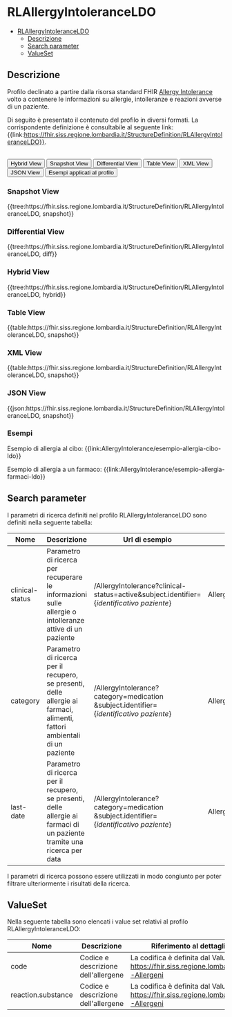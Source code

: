 # RLAllergyIntoleranceLDO

- [RLAllergyIntoleranceLDO](#RLAllergyIntoleranceLDO)
  - [Descrizione](#descrizione)
  - [Search parameter](#search-parameter)
  - [ValueSet](#valueset)


## Descrizione

Profilo declinato a partire dalla risorsa standard FHIR [Allergy Intolerance](https://hl7.org/fhir/r4/allergyintolerance.html) volto a contenere le informazioni su allergie, intolleranze e reazioni avverse di un paziente. 

Di seguito è presentato il contenuto del profilo in diversi formati. La corrispondente definizione è consultabile al seguente link: {{link:https://fhir.siss.regione.lombardia.it/StructureDefinition/RLAllergyIntoleranceLDO}}.


<br>
<div class="tab">
  <button class="tablinks active" onclick="openTab(event, 'Hybrid View')">Hybrid View</button>
  <button class="tablinks" onclick="openTab(event, 'Snapshot View')">Snapshot View</button>
  <button class="tablinks" onclick="openTab(event, 'Differential View')">Differential View</button>
  <button class="tablinks" onclick="openTab(event, 'Table View')">Table View</button>
  <button class="tablinks" onclick="openTab(event, 'XML View')">XML View</button>
  <button class="tablinks" onclick="openTab(event, 'JSON View')">JSON View</button>
  <button class="tablinks" onclick="openTab(event, 'Esempi')">Esempi applicati al profilo</button>
</div>

<div id="Snapshot View" class="tabcontent">
  <h3>Snapshot View</h3>
{{tree:https://fhir.siss.regione.lombardia.it/StructureDefinition/RLAllergyIntoleranceLDO, snapshot}}
</div>

<div id="Differential View" class="tabcontent">
  <h3>Differential View</h3>
{{tree:https://fhir.siss.regione.lombardia.it/StructureDefinition/RLAllergyIntoleranceLDO, diff}}
</div>

<div id="Hybrid View" class="tabcontent"  style="display:block">
  <h3>Hybrid View</h3>
{{tree:https://fhir.siss.regione.lombardia.it/StructureDefinition/RLAllergyIntoleranceLDO, hybrid}}
</div>

<div id="Table View" class="tabcontent">
  <h3>Table View</h3>
{{table:https://fhir.siss.regione.lombardia.it/StructureDefinition/RLAllergyIntoleranceLDO, snapshot}}
</div>

<div id="XML View" class="tabcontent">
  <h3>XML View</h3>
{{table:https://fhir.siss.regione.lombardia.it/StructureDefinition/RLAllergyIntoleranceLDO, snapshot}}
</div>

<div id="JSON View" class="tabcontent">
  <h3>JSON View</h3>
{{json:https://fhir.siss.regione.lombardia.it/StructureDefinition/RLAllergyIntoleranceLDO, snapshot}}
</div>


<div id="Esempi" class="tabcontent">
  <h3>Esempi</h3>
Esempio di allergia al cibo: {{link:AllergyIntolerance/esempio-allergia-cibo-ldo}}

Esempio di allergia a un farmaco: {{link:AllergyIntolerance/esempio-allergia-farmaci-ldo}}
<br>
</div>

<!-- ===================================================FINE SEZIONE=================================================== -->


## Search parameter

I parametri di ricerca definiti nel profilo RLAllergyIntoleranceLDO sono definiti nella seguente tabella:

| Nome | Descrizione | Url di esempio | Expression |
|---|---|---|---|
| clinical-status | Parametro di ricerca per recuperare le informazioni sulle allergie o intolleranze attive di un paziente | /AllergyIntolerance?clinical-status=active&subject.identifier=\{_identificativo paziente_\}| AllergyIntolerance.clinicalStatus |
| category | Parametro di ricerca per il recupero, se presenti, delle allergie ai farmaci, alimenti, fattori ambientali di un paziente | /AllergyIntolerance?category=medication<br>&subject.identifier=\{_identificativo paziente_\}| AllergyIntolerance.category |
| last-date | Parametro di ricerca per il recupero, se presenti, delle allergie ai farmaci di un paziente tramite una ricerca per data | /AllergyIntolerance?category=medication<br>&subject.identifier=\{_identificativo paziente_\}| AllergyIntolerance.lastOccurrence |

<!--------------
OLD:

Nella seguente tabella sono elencati i parametri di ricerca utilizzabili per il profilo AllergyIntoleranceLDO.

Allergie attive:

| SCOPE | Recupero, se presenti, delle informazioni sulle allergie o intolleranze attive di un paziente    |
|---|---|
| VERB | GET |
| BASE | tbd    |
| URL | /AllergyIntolerance?clinical-status=active<br>&subject.identifier=\{_identificativo paziente_\}<br>    |


Allergia per categoria:

| SCOPE | Recupero, se presenti, delle allergie ai farmaci di un paziente    |
|---|---|
| VERB | GET |
| BASE | tbd    |
| URL | /AllergyIntolerance?category=medication<br>&subject.identifier=\{_identificativo paziente_\}<br>    |

| SCOPE | Recupero, se presenti, delle allergie ad alimenti di un paziente    |
|---|---|
| VERB | GET |
| BASE | tbd    |
| URL | /AllergyIntolerance?category=food<br>&subject.identifier=\{_identificativo paziente_\}<br>    |

| SCOPE | Recupero, se presenti, delle allergie a fattori ambientali di un paziente    |
|---|---|
| VERB | GET |
| BASE | tbd    |
| URL | /AllergyIntolerance?category=enviroment&subject.identifier=\{_identificativo paziente_\}<br>    |

Ricerca nel tempo:

| SCOPE | Recupero, se presenti, delle allergie in una finestra temporale di un paziente    |
|---|---|
| VERB | GET |
| BASE | tbd    |
| URL | /AllergyIntolerance?<br>last-date=\{_data di fine ricerca_\}<br><br>&subject.identifier=\{_identificativo paziente_\}<br>    |
-->
I parametri di ricerca possono essere utilizzati in modo congiunto per poter filtrare ulteriormente i risultati della ricerca.
<!-- ===================================================FINE SEZIONE=================================================== -->

## ValueSet


Nella seguente tabella sono elencati i value set relativi al profilo RLAllergyIntoleranceLDO:

| Nome    | Descrizione    | Riferimento   al dettaglio della codifica    |  
|---|---|---|
| code | Codice e descrizione dell'allergene |La codifica è definita dal ValueSet https://fhir.siss.regione.lombardia.it/ValueSet/LDO-Allergeni |
| reaction.substance | Codice e descrizione dell'allergene |La codifica è definita dal ValueSet https://fhir.siss.regione.lombardia.it/ValueSet/LDO-Allergeni |

<!--| code | Codice e descrizione del farmaco per ATC |La codifica è definita dal ValueSet https://fhir.siss.regione.lombardia.it/CodeSystem/DDC-FarmacoATC |
| code | Codice e descrizione del farmaco per AIC |La codifica è definita dal ValueSet https://fhir.siss.regione.lombardia.it/CodeSystem/DDC-FarmacoAIC |
| code | Codice e descrizione dell'allergene non farmaco |La codifica è definita dal ValueSet https://fhir.siss.regione.lombardia.it/ValueSet/LDO-AllergieNonFarmaci |-->

<!--| reaction.substance | Codice e descrizione del farmaco per ATC |La codifica è definita dal ValueSet https://fhir.siss.regione.lombardia.it/CodeSystem/DDC-FarmacoATC |
| reaction.substance | Codice e descrizione del farmaco per AIC |La codifica è definita dal ValueSet https://fhir.siss.regione.lombardia.it/CodeSystem/DDC-FarmacoAIC |
| reaction.substance | Codice e descrizione dell'allergene non farmaco |La codifica è definita dal ValueSet https://fhir.siss.regione.lombardia.it/ValueSet/LDO-AllergieNonFarmaci |-->